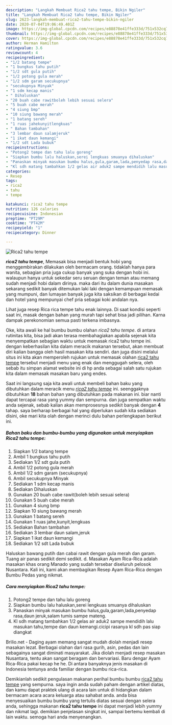 ```yaml
---
description: "Langkah Membuat Rica2 tahu tempe, Bikin Ngiler"
title: "Langkah Membuat Rica2 tahu tempe, Bikin Ngiler"
slug: 2623-langkah-membuat-rica2-tahu-tempe-bikin-ngiler
date: 2020-07-04T19:06:49.401Z
image: https://img-global.cpcdn.com/recipes/e88878e41ffe333d/751x532cq70/rica2-tahu-tempe-foto-resep-utama.jpg
thumbnail: https://img-global.cpcdn.com/recipes/e88878e41ffe333d/751x532cq70/rica2-tahu-tempe-foto-resep-utama.jpg
cover: https://img-global.cpcdn.com/recipes/e88878e41ffe333d/751x532cq70/rica2-tahu-tempe-foto-resep-utama.jpg
author: Herman Hamilton
ratingvalue: 3.6
reviewcount: 4
recipeingredient:
- "1/2 batang tempe"
- "1 bungkus tahu putih"
- "1/2 sdt gula putih"
- "1/2 potong gula merah"
- "1/2 sdm garam secukupnya"
- "secukupnya Minyak"
- "1 sdm kecap manis"
- " Dihaluskan"
- "20 buah cabe rawitboleh lebih sesuai selera"
- "5 buah cabe merah"
- "4 siung bmp"
- "10 siung bawang merah"
- "1 batang sereh"
- "1 ruas jahekunyitlengkuas"
- " Bahan tambahan"
- "3 lembar daun salamjeruk"
- "1 ikat daun kemangi"
- "1/2 sdt Lada bubuk"
recipeinstructions:
- "Potong2 tempe dan tahu lalu goreng"
- "Siapkan bumbu lalu haluskan,serei lengkuas smuanya dihaluskan"
- "Panaskan minyak masukan bumbu halus,gula,garam,lada,penyedap rasa,daun jeruk,salam tumis sampe mateng."
- "Kl sdh matang tambahkan 1/2 gelas air aduk2 sampe mendidih lalu masukan tahu,tempe dan daun kemangi.cicipi rasanya kl sdh pas siap diangkat"
categories:
- Resep
tags:
- rica2
- tahu
- tempe

katakunci: rica2 tahu tempe 
nutrition: 126 calories
recipecuisine: Indonesian
preptime: "PT29M"
cooktime: "PT42M"
recipeyield: "1"
recipecategory: Dinner

---
```



![Rica2 tahu tempe](https://img-global.cpcdn.com/recipes/e88878e41ffe333d/751x532cq70/rica2-tahu-tempe-foto-resep-utama.jpg)

<b><i>rica2 tahu tempe</i></b>, Memasak bisa menjadi bentuk hobi yang menggembirakan dilakukan oleh bermacam orang. tidaklah hanya para wanita, sebagian pria juga cukup banyak yang suka dengan hobi ini. walaupun hanya untuk sekedar seru seruan dengan teman atau memang sudah menjadi hobi dalam dirinya. maka dari itu dalam dunia masakan sekarang sedikit banyak ditemukan laki laki dengan kemampuan memasak yang mumpuni, dan lumayan banyak juga kita saksikan di berbagai kedai dan hotel yang mempunyai chef pria sebagai koki andalan nya.

Lihat juga resep Rica rica tempe tahu enak lainnya. Di saat kondisi seperti saat ini, masak dengan bahan yang murah tapi sehat bisa jadi pilihan. Karna dampak perekonomian semua pasti terkena imbasnya.

Oke, kita awali ke hal bumbu bumbu olahan <i>rica2 tahu tempe</i>. di antara rutinitas kita, bisa jadi akan terasa membahagiakan apabila sejenak kita menyempatkan sebagian waktu untuk memasak rica2 tahu tempe ini. dengan keberhasilan kita dalam meracik makanan tersebut, akan membuat diri kalian bangga oleh hasil masakan kita sendiri. dan juga disini melalui situs ini kita akan memperoleh rujukan untuk memasak olahan <u>rica2 tahu tempe</u> tersebut menjadi menu yang enak dan menggugah selera, oleh sebab itu simpan alamat website ini di hp anda sebagai salah satu rujukan kita dalam memasak masakan baru yang endes.


Saat ini langsung saja kita awali untuk membeli bahan baku yang dibutuhkan dalam meracik menu <u><i>rica2 tahu tempe</i></u> ini. seenggaknya dibutuhkan <b>18</b> bahan bahan yang dibutuhkan pada makanan ini. biar nanti dapat tercapai rasa yang yummy dan sempurna. dan juga sempatkan waktu anda sejenak, sebab kalian akan memprosesnya sedikit banyak dengan <b>4</b> tahap. saya berharap berbagai hal yang diperlukan sudah kita sediakan disini, oke mari kita olah dengan merinci dulu bahan perlengkapan berikut ini.

<!--inarticleads1-->

##### Bahan baku dan bumbu-bumbu yang digunakan untuk menyiapkan Rica2 tahu tempe:

1. Siapkan 1/2 batang tempe
1. Ambil 1 bungkus tahu putih
1. Sediakan 1/2 sdt gula putih
1. Ambil 1/2 potong gula merah
1. Ambil 1/2 sdm garam (secukupnya)
1. Ambil secukupnya Minyak
1. Sediakan 1 sdm kecap manis
1. Sediakan  Dihaluskan
1. Gunakan 20 buah cabe rawit(boleh lebih sesuai selera)
1. Gunakan 5 buah cabe merah
1. Gunakan 4 siung bmp
1. Siapkan 10 siung bawang merah
1. Gunakan 1 batang sereh
1. Gunakan 1 ruas jahe,kunyit,lengkuas
1. Sediakan  Bahan tambahan
1. Sediakan 3 lembar daun salam,jeruk
1. Siapkan 1 ikat daun kemangi
1. Sediakan 1/2 sdt Lada bubuk


Haluskan bawang putih dan cabai rawit dengan gula merah dan garam. Tuang air panas sedikit demi sedikit. d. Masakan Ayam Rica-Rica adalah masakan khas orang Manado yang sudah tersebar diseluruh pelosok Nusantara. Kali ini, kami akan membagikan Resep Ayam Rica-Rica dengan Bumbu Pedas yang nikmat. 

<!--inarticleads2-->

##### Cara menyiapkan Rica2 tahu tempe:

1. Potong2 tempe dan tahu lalu goreng
1. Siapkan bumbu lalu haluskan,serei lengkuas smuanya dihaluskan
1. Panaskan minyak masukan bumbu halus,gula,garam,lada,penyedap rasa,daun jeruk,salam tumis sampe mateng.
1. Kl sdh matang tambahkan 1/2 gelas air aduk2 sampe mendidih lalu masukan tahu,tempe dan daun kemangi.cicipi rasanya kl sdh pas siap diangkat


Brilio.net - Daging ayam memang sangat mudah diolah menjadi resep masakan lezat. Berbagai olahan dari rasa gurih, asin, pedas dan lain sebagainya sangat diminati masyarakat. Jika diolah menjadi resep masakan Nusantara, tentu akan sangat beragam dan bervariasi. Baru dengar Ayam Rica-Rica pakai kecap he he. Di antara banyaknya jenis masakan di Indonesia tentunya anda familiar dengan bumbu rica-rica. 

Demikianlah sedikit pengulasan makanan perihal bumbu bumbu <u>rica2 tahu tempe</u> yang sempurna. saya ingin anda sudah paham dengan artikel diatas, dan kamu dapat praktek ulang di acara lain untuk di hidangkan dalam bermacam acara acara keluarga atau sahabat anda. anda bisa menyesuaikan bumbu bumbu yang tertulis diatas sesuai dengan selera anda, sehingga makanan <b>rica2 tahu tempe</b> ini dapat menjadi lebih yummy dan nikmat lagi. demikian penjelasan singkat ini, sampai bertemu kembali di lain waktu. semoga hari anda menyenangkan.
